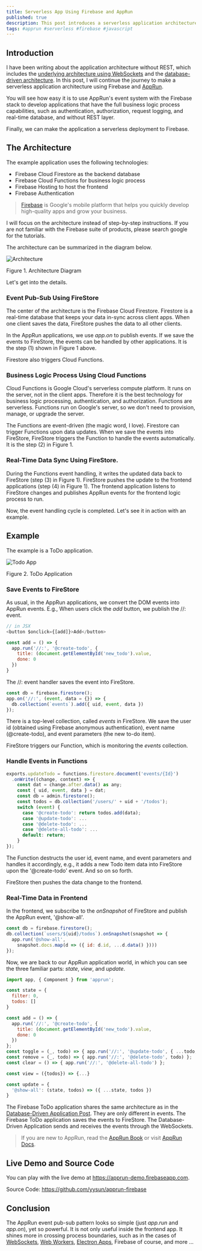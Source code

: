 ```yaml
---
title: Serverless App Using Firebase and AppRun
published: true
description: This post introduces a serverless application architecture using Firebase and AppRun.
tags: #apprun #serverless #firebase #javascript
---
```


## Introduction

I have been writing about the application architecture without REST, which includes the [underlying architecture using WebSockets](https://dev.to/yysun/create-a-phoenix-liveview-like-app-in-js-with-apprun-dc8) and the [database-driven architecture](https://dev.to/yysun/database-driven-applications-using-websockets-2b9o). In this post, I will continue the journey to make a serverless application architecture using Firebase and [AppRun](https://apprun.js.org).

You will see how easy it is to use AppRun's event system with the Firebase stack to develop applications that have the full business logic process capabilities, such as authentication, authorization, request logging, and real-time database, and without REST layer.

Finally, we can make the application a serverless deployment to Firebase.

## The Architecture

The example application uses the following technologies:

* Firebase Cloud Firestore as the backend database
* Firebase Cloud Functions for business logic process
* Firebase Hosting to host the frontend
* Firebase Authentication

> [Firebase](https://firebase.google.com) is Google's mobile platform that helps you quickly develop high-quality apps and grow your business.

I will focus on the architecture instead of step-by-step instructions. If you are not familiar with the Firebase suite of products, please search google for the tutorials.

The architecture can be summarized in the diagram below.

![Architecture](https://github.com/yysun/apprun-firebase/raw/master/architecture.png)
<figcaption>Figure 1. Architecture Diagram</figcaption>

Let's get into the details.

### Event Pub-Sub Using FireStore

The center of the architecture is the Firebase Cloud Firestore. Firestore is a real-time database that keeps your data in-sync across client apps. When one client saves the data, FireStore pushes the data to all other clients.

In the AppRun applications, we use _app.on_ to publish events. If we save the events to FireStore, the events can be handled by other applications. It is the step (1) shown in Figure 1 above.

Firestore also triggers Cloud Functions.

### Business Logic Process Using Cloud Functions

Cloud Functions is Google Cloud's serverless compute platform. It runs on the server, not in the client apps. Therefore it is the best technology for business logic processing, authentication, and authorization. Functions are serverless. Functions run on Google's server, so we don't need to provision, manage, or upgrade the server.

The Functions are event-driven (the magic word, I love). Firestore can trigger Functions upon data updates. When we save the events into FireStore, FireStore triggers the Function to handle the events automatically. It is the step (2) in Figure 1.

### Real-Time Data Sync Using FireStore.

During the Functions event handling, it writes the updated data back to FireStore (step (3) in Figure 1). FireStore pushes the update to the frontend applications (step (4) in Figure 1). The frontend application listens to FireStore changes and publishes AppRun events for the frontend logic process to run.

Now, the event handling cycle is completed. Let's see it in action with an example.

## Example

The example is a ToDo application.

![Todo App](https://dev-to-uploads.s3.amazonaws.com/i/siavm31erdel8ea0asgj.png)
<figcaption>Figure 2. ToDo Application</figcaption>

### Save Events to FireStore

As usual, in the AppRun applications, we convert the DOM events into AppRun events. E.g., When users click the _add_ button, we publish the //: event.

```js
// in JSX
<button $onclick={[add]}>Add</button>

const add = () => {
  app.run('//:', '@create-todo', {
    title: (document.getElementById('new_todo').value,
    done: 0
  })
}
```

The //: event handler saves the event into FireStore.

```js
const db = firebase.firestore();
app.on('//:', (event, data = {}) => {
  db.collection(`events`).add({ uid, event, data })
});
```

There is a top-level collection, called _events_ in FireStore. We save the user id (obtained using Firebase anonymous authentication), event name (@create-todo), and event parameters (the new to-do item).

FireStore triggers our Function, which is monitoring the _events_ collection.

### Handle Events in Functions

```js
exports.updateTodo = functions.firestore.document('events/{Id}')
  .onWrite((change, context) => {
    const dat = change.after.data() as any;
    const { uid, event, data } = dat;
    const db = admin.firestore();
    const todos = db.collection('/users/' + uid + '/todos');
    switch (event) {
      case '@create-todo': return todos.add(data);
      case '@update-todo': ...
      case '@delete-todo': ...
      case '@delete-all-todo': ...
      default: return;
    }
});
```

The Function destructs the user id, event name, and event parameters and handles it accordingly, e.g., it adds a new Todo item data into FireStore upon the '@create-todo' event. And so on so forth.

FireStore then pushes the data change to the frontend.

### Real-Time Data in Frontend

In the frontend, we subscribe to the _onSnapshot_ of FireStore and publish the AppRun event, '@show-all'.

```js
const db = firebase.firestore();
db.collection(`users/${uid}/todos`).onSnapshot(snapshot => {
  app.run('@show-all',
    snapshot.docs.map(d => ({ id: d.id, ...d.data() })))
});
```

Now, we are back to our AppRun application world, in which you can see the three familiar parts: _state_, _view_, and _update_.

```js
import app, { Component } from 'apprun';

const state = {
  filter: 0,
  todos: []
}

const add = () => {
  app.run('//:', '@create-todo', {
    title: (document.getElementById('new_todo').value,
    done: 0
  })
};
const toggle = (_, todo) => { app.run('//:', '@update-todo', { ...todo, done: !todo.done }) };
const remove = (_, todo) => { app.run('//:', '@delete-todo', todo) };
const clear = () => { app.run('//:', '@delete-all-todo') };

const view = ({todos}) => {...}

const update = {
  '@show-all': (state, todos) => ({ ...state, todos })
}
```

The Firebase ToDo application shares the same architecture as in the [Database-Driven Application Post](https://dev.to/yysun/database-driven-applications-using-websockets-2b9o). They are only different in events. The Firebase ToDo application saves the events to FireStore. The Database-Driven Application sends and receives the events through the WebSockets.

> If you are new to AppRun, read the [AppRun Book](https://www.amazon.com/Practical-Application-Development-AppRun-High-Performance/dp/1484240685/) or visit [AppRun Docs](https://apprun.js.org).

## Live Demo and Source Code

You can play with the live demo at https://apprun-demo.firebaseapp.com.

Source Code: https://github.com/yysun/apprun-firebase

## Conclusion

The AppRun event pub-sub pattern looks so simple (just _app.run_ and _app.on_), yet so powerful. It is not only useful inside the frontend app. It shines more in crossing process boundaries, such as in the cases of [WebSockets](https://dev.to/yysun/create-a-phoenix-liveview-like-app-in-js-with-apprun-dc8), [Web Workers](https://github.com/yysun/apprun-apress-book/tree/master/Chapter_05), [Electron Apps](https://github.com/apprunjs/apprun-electron-forge), Firebase of course, and more ...




